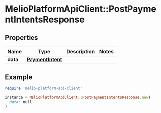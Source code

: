 # MelioPlatformApiClient::PostPaymentIntentsResponse

## Properties

| Name | Type | Description | Notes |
| ---- | ---- | ----------- | ----- |
| **data** | [**PaymentIntent**](PaymentIntent.md) |  |  |

## Example

```ruby
require 'melio-platform-api-client'

instance = MelioPlatformApiClient::PostPaymentIntentsResponse.new(
  data: null
)
```

